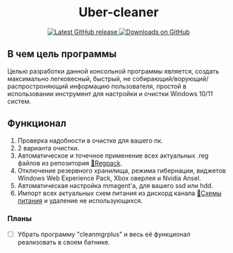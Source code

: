 <h1 align="center"> Uber-cleaner </h1>

<p align="center">
 
<a href="https://github.com/Vijorich/Uber-cleaner/releases/latest" target="_blank">
 <img alt="Latest GitHub release" src="https://img.shields.io/github/v/release/Vijorich/Uber-cleaner.svg" />
</a>
<a href="https://github.com/Vijorich/Uber-cleaner/releases/latest" target="_blank">
 <img alt="Downloads on GitHub" src="https://img.shields.io/github/downloads/Vijorich/Uber-cleaner/total.svg" />
</a>
 
</p>

## В чем цель программы
Целью разработки данной консольной программы является, создать максимально легковесный, быстрый, не собирающий/ворующий/распростроняющий информацию пользователя, простой в использовании инструмент для настройки и очистки Windows 10/11 систем.
## Функционал
1. Проверка надобности в очистке для вашего пк.
2. 2 варианта очистки.
3. Автоматическое и точечное применение всех актуальных .reg файлов из репозитория [📘Regpack](https://github.com/donkrage/regpack).
4. Отключение резервного хранилища, режима гибернации, виджетов Windows Web Experience Pack, Xbox оверлея и Nvidia Ansel.
5. Автоматическая настройка mmagent'а, для вашего ssd или hdd.
6. Импорт всех актуальных схем питания из дискорд канала [🔋Схемы питания](https://discord.com/channels/778615813011537942/998567667579502623) и удаление не использующихся.
### Планы
- [ ] Убрать программу "cleanmgrplus" и весь её функционал реализовать в своем батнике.
